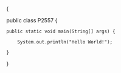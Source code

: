 {

public class P2557 {

	public static void main(String[] args) {
		
		System.out.println("Hello World!");

	}

}

